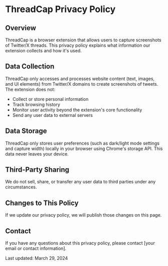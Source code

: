 # ThreadCap Privacy Policy

## Overview
ThreadCap is a browser extension that allows users to capture screenshots of Twitter/X threads. This privacy policy explains what information our extension collects and how it's used.

## Data Collection
ThreadCap only accesses and processes website content (text, images, and UI elements) from Twitter/X domains to create screenshots of tweets. The extension does not:
- Collect or store personal information
- Track browsing history
- Monitor user activity beyond the extension's core functionality
- Send any user data to external servers

## Data Storage
ThreadCap only stores user preferences (such as dark/light mode settings and capture width) locally in your browser using Chrome's storage API. This data never leaves your device.

## Third-Party Sharing
We do not sell, share, or transfer any user data to third parties under any circumstances.

## Changes to This Policy
If we update our privacy policy, we will publish those changes on this page.

## Contact
If you have any questions about this privacy policy, please contact [your email or contact information].

Last updated: March 29, 2024 
